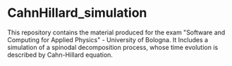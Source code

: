 # CahnHillard_simulation
This repository contains the material produced for the exam "Software and Computing for Applied Physics" - University of Bologna. It Includes a simulation of a spinodal decomposition process, whose time evolution is described by Cahn-Hillard equation.
